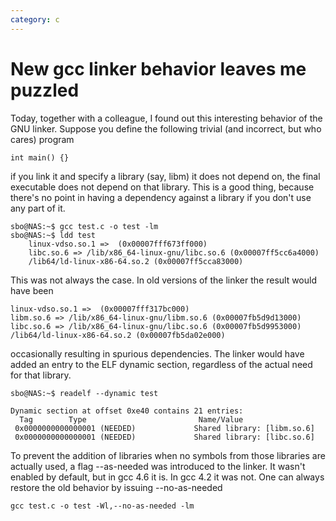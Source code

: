 ```yaml
---
category: c
---
```

New gcc linker behavior leaves me puzzled
=========================================

Today, together with a colleague, I found out this interesting behavior
of the GNU linker. Suppose you define the following trivial (and
incorrect, but who cares) program

``` {.c}
int main() {}
```

if you link it and specify a library (say, libm) it does not depend on,
the final executable does not depend on that library. This is a good
thing, because there\'s no point in having a dependency against a
library if you don\'t use any part of it.

``` {.console}
sbo@NAS:~$ gcc test.c -o test -lm
sbo@NAS:~$ ldd test
    linux-vdso.so.1 =>  (0x00007fff673ff000)
    libc.so.6 => /lib/x86_64-linux-gnu/libc.so.6 (0x00007ff5cc6a4000)
    /lib64/ld-linux-x86-64.so.2 (0x00007ff5cca83000)
```

This was not always the case. In old versions of the linker the result
would have been

``` {.console}
linux-vdso.so.1 =>  (0x00007fff317bc000)
libm.so.6 => /lib/x86_64-linux-gnu/libm.so.6 (0x00007fb5d9d13000)
libc.so.6 => /lib/x86_64-linux-gnu/libc.so.6 (0x00007fb5d9953000)
/lib64/ld-linux-x86-64.so.2 (0x00007fb5da02e000)
```

occasionally resulting in spurious dependencies. The linker would have
added an entry to the ELF dynamic section, regardless of the actual need
for that library.

``` {.console}
sbo@NAS:~$ readelf --dynamic test

Dynamic section at offset 0xe40 contains 21 entries:
  Tag        Type                         Name/Value
 0x0000000000000001 (NEEDED)             Shared library: [libm.so.6]
 0x0000000000000001 (NEEDED)             Shared library: [libc.so.6]
```

To prevent the addition of libraries when no symbols from those
libraries are actually used, a flag \--as-needed was introduced to the
linker. It wasn\'t enabled by default, but in gcc 4.6 it is. In gcc 4.2
it was not. One can always restore the old behavior by issuing
\--no-as-needed

``` {.console}
gcc test.c -o test -Wl,--no-as-needed -lm
```
